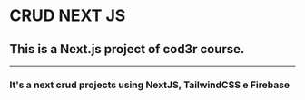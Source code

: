 # CRUD NEXT JS

## This is a Next.js project of cod3r course.
 
 ------------

### It's a next crud projects using NextJS, TailwindCSS e Firebase